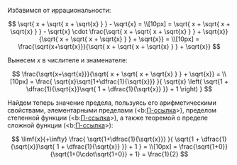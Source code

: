 Избавимся от иррациональности:

$$
\sqrt{ x + \sqrt{ x + \sqrt{x} } } - \sqrt{x} = \\[10px] =
\sqrt{ x + \sqrt{ x + \sqrt{x} } } - \sqrt{x} \cdot \frac{\sqrt{ x + \sqrt{ x + \sqrt{x} } } + \sqrt{x}}{\sqrt{ x + \sqrt{ x + \sqrt{x} } } + \sqrt{x}} = \\[10px] =
\frac{\sqrt{x+\sqrt{x}}}{\sqrt{ x + \sqrt{ x + \sqrt{x} } } + \sqrt{x}}
$$

Вынесем $x$ в числителе и знаменателе:

$$
\frac{\sqrt{x+\sqrt{x}}}{\sqrt{ x + \sqrt{ x + \sqrt{x} } } + \sqrt{x}} = \\[10px] =
\frac{ \sqrt{x}\sqrt{1+\dfrac{1}{\sqrt{x}}} }{ \sqrt{x} \left( \sqrt{1 + \dfrac{1}{\sqrt{x}}\sqrt{ 1 + \dfrac{1}{\sqrt{x}} }} + 1 \right) }
$$

Найдем теперь значение предела, пользуясь его арифметическими свойствами, элементарными пределами (<b:[П-ссылка](advanced/proto/f-lim/elementary)>), пределом степенной функции (<b:[П-ссылка](advanced/proto/f-lim/f-power)>), а также теоремой о пределе сложной функции (<b:[П-ссылка](advanced/proto/f-lim/composition)>):

$$
\limf{x}{+\infty} \frac{ \sqrt{1+\dfrac{1}{\sqrt{x}}} }{ \sqrt{1 + \dfrac{1}{\sqrt{x}}\sqrt{ 1 + \dfrac{1}{\sqrt{x}} }} + 1 } = \\[10px] =
\frac{\sqrt{1+0}}{\sqrt{1+0\cdot\sqrt{1+0}} + 1} = \frac{1}{2}
$$